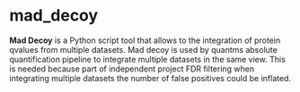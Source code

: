 # mad_decoy

**Mad Decoy** is a Python script tool that allows to the integration of protein qvalues from multiple datasets. Mad decoy is used by quantms absolute quantification pipeline to integrate multiple datasets in the same view. This is needed because part of independent project FDR filtering when integrating multiple datasets the number of false positives could be inflated. 

